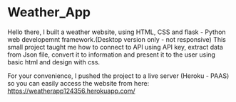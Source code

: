 # Weather_App
Hello there,
I built a weather website, using HTML, CSS and flask - Python web developemnt framework.(Desktop version only - not responsive)
This small project taught me how to connect to API using API key,
extract data from Json file, convert it to information
and present it to the user using basic html and design with css.

For your convenience, I pushed the project to a live server (Heroku - PAAS) so you can easily access the website from here:
https://weatherapp124356.herokuapp.com/
